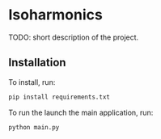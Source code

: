 # Isoharmonics
TODO: short description of the project.

## Installation

To install, run:
```bash
pip install requirements.txt
```

To run the launch the main application, run:
```bash
python main.py
```
